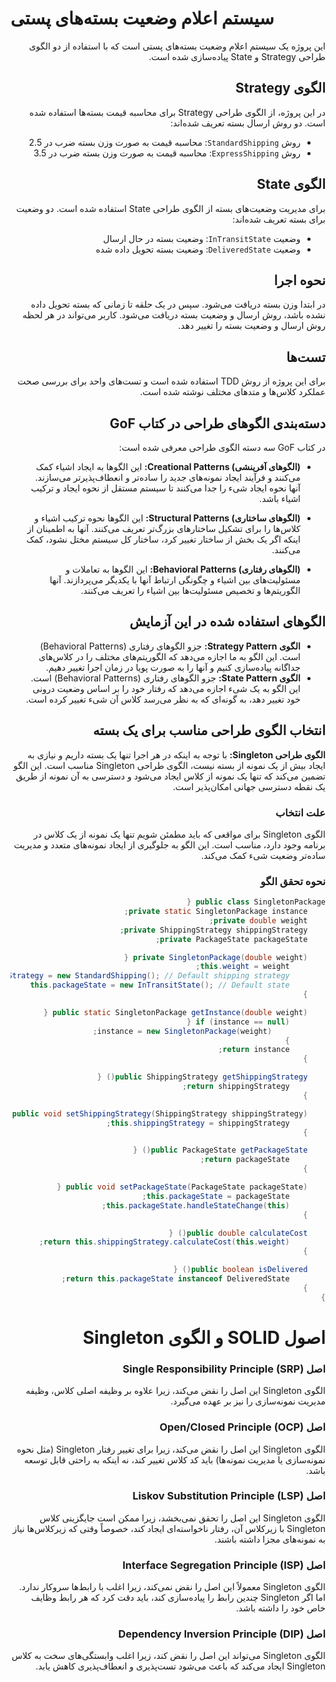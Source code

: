 # سیستم اعلام وضعیت بسته‌های پستی

<div dir="rtl" style="text-align: right;">

این پروژه یک سیستم اعلام وضعیت بسته‌های پستی است که با استفاده از دو الگوی طراحی Strategy و State پیاده‌سازی شده است.

## الگوی Strategy

در این پروژه، از الگوی طراحی Strategy برای محاسبه قیمت بسته‌ها استفاده شده است. دو روش ارسال بسته تعریف شده‌اند:
- روش `StandardShipping`: محاسبه قیمت به صورت وزن بسته ضرب در 2.5
- روش  `ExpressShipping`: محاسبه قیمت به صورت وزن بسته ضرب در 3.5

## الگوی State

برای مدیریت وضعیت‌های بسته از الگوی طراحی State استفاده شده است. دو وضعیت برای بسته تعریف شده‌اند:
- وضعیت `InTransitState`: وضعیت بسته در حال ارسال
- وضعیت `DeliveredState`: وضعیت بسته تحویل داده شده

## نحوه اجرا

در ابتدا وزن بسته دریافت می‌شود. سپس در یک حلقه تا زمانی که بسته تحویل داده نشده باشد، روش ارسال و وضعیت بسته دریافت می‌شود. کاربر می‌تواند در هر لحظه روش ارسال و وضعیت بسته را تغییر دهد.

## تست‌ها

برای این پروژه از روش TDD استفاده شده است و تست‌های واحد برای بررسی صحت عملکرد کلاس‌ها و متدهای مختلف نوشته شده است.

## دسته‌بندی الگوهای طراحی در کتاب GoF

در کتاب GoF سه دسته الگوی طراحی معرفی شده است:

- **(الگوهای آفرینشی) Creational Patterns:**
   این الگوها به ایجاد اشیاء کمک می‌کنند و فرآیند ایجاد نمونه‌های جدید را ساده‌تر و انعطاف‌پذیرتر می‌سازند. آنها نحوه ایجاد شیء را جدا می‌کنند تا سیستم مستقل از نحوه ایجاد و ترکیب اشیاء باشد.

- **(الگوهای ساختاری) Structural Patterns:**
   این الگوها نحوه ترکیب اشیاء و کلاس‌ها را برای تشکیل ساختارهای بزرگ‌تر تعریف می‌کنند. آنها به اطمینان از اینکه اگر یک بخش از ساختار تغییر کرد، ساختار کل سیستم مختل نشود، کمک می‌کنند.

- **(الگوهای رفتاری) Behavioral Patterns:**
   این الگوها به تعاملات و مسئولیت‌های بین اشیاء و چگونگی ارتباط آنها با یکدیگر می‌پردازند. آنها الگوریتم‌ها و تخصیص مسئولیت‌ها بین اشیاء را تعریف می‌کنند.

## الگوهای استفاده شده در این آزمایش

- **الگوی Strategy Pattern:** جزو الگوهای رفتاری (Behavioral Patterns) است. این الگو به ما اجازه می‌دهد که الگوریتم‌های مختلف را در کلاس‌های جداگانه پیاده‌سازی کنیم و آنها را به صورت پویا در زمان اجرا تغییر دهیم.
- **الگوی State Pattern:** جزو الگوهای رفتاری (Behavioral Patterns) است. این الگو به یک شیء اجازه می‌دهد که رفتار خود را بر اساس وضعیت درونی خود تغییر دهد، به گونه‌ای که به نظر می‌رسد کلاس آن شیء تغییر کرده است.

## انتخاب الگوی طراحی مناسب برای یک بسته

**الگوی طراحی Singleton:**
با توجه به اینکه در هر اجرا تنها یک بسته داریم و نیازی به ایجاد بیش از یک نمونه از بسته نیست، الگوی طراحی Singleton مناسب است. این الگو تضمین می‌کند که تنها یک نمونه از کلاس ایجاد می‌شود و دسترسی به آن نمونه از طریق یک نقطه دسترسی جهانی امکان‌پذیر است.

### علت انتخاب

الگوی Singleton برای مواقعی که باید مطمئن شویم تنها یک نمونه از یک کلاس در برنامه وجود دارد، مناسب است. این الگو به جلوگیری از ایجاد نمونه‌های متعدد و مدیریت ساده‌تر وضعیت شیء کمک می‌کند.

### نحوه تحقق الگو

```java
public class SingletonPackage {
    private static SingletonPackage instance;
    private double weight;
    private ShippingStrategy shippingStrategy;
    private PackageState packageState;

    private SingletonPackage(double weight) {
        this.weight = weight;
        this.shippingStrategy = new StandardShipping(); // Default shipping strategy
        this.packageState = new InTransitState(); // Default state
    }

    public static SingletonPackage getInstance(double weight) {
        if (instance == null) {
            instance = new SingletonPackage(weight);
        }
        return instance;
    }

    public ShippingStrategy getShippingStrategy() {
        return shippingStrategy;
    }

    public void setShippingStrategy(ShippingStrategy shippingStrategy) {
        this.shippingStrategy = shippingStrategy;
    }

    public PackageState getPackageState() {
        return packageState;
    }

    public void setPackageState(PackageState packageState) {
        this.packageState = packageState;
        this.packageState.handleStateChange(this);
    }

    public double calculateCost() {
        return this.shippingStrategy.calculateCost(this.weight);
    }

    public boolean isDelivered() {
        return this.packageState instanceof DeliveredState;
    }
}
```
# اصول SOLID و الگوی Singleton
### اصل Single Responsibility Principle (SRP) 
الگوی Singleton این اصل را نقض می‌کند، زیرا علاوه بر وظیفه اصلی کلاس، وظیفه مدیریت نمونه‌سازی را نیز بر عهده می‌گیرد.

### اصل Open/Closed Principle (OCP)
الگوی Singleton این اصل را نقض می‌کند، زیرا برای تغییر رفتار Singleton (مثل نحوه نمونه‌سازی یا مدیریت نمونه‌ها) باید کد کلاس تغییر کند، نه اینکه به راحتی قابل توسعه باشد.

### اصل Liskov Substitution Principle (LSP)
الگوی Singleton این اصل را تحقق نمی‌بخشد، زیرا ممکن است جایگزینی کلاس Singleton با زیرکلاس آن، رفتار ناخواسته‌ای ایجاد کند، خصوصاً وقتی که زیرکلاس‌ها نیاز به نمونه‌های مجزا داشته باشند.

### اصل Interface Segregation Principle (ISP)
الگوی Singleton معمولاً این اصل را نقض نمی‌کند، زیرا اغلب با رابط‌ها سروکار ندارد. اما اگر Singleton چندین رابط را پیاده‌سازی کند، باید دقت کرد که هر رابط وظایف خاص خود را داشته باشد.

### اصل Dependency Inversion Principle (DIP)
الگوی Singleton می‌تواند این اصل را نقض کند، زیرا اغلب وابستگی‌های سخت به کلاس Singleton ایجاد می‌کند که باعث می‌شود تست‌پذیری و انعطاف‌پذیری کاهش یابد.

</div>
